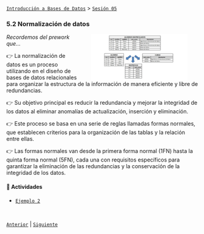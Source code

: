 [`Introducción a Bases de Datos`](../../README.md) > [`Sesión 05`](../README.md)

### 5.2 Normalización de datos

<img src="../imagenes/img07.jpg" width="50%" align="right" hspace=30>

*Recordemos del prework que...*

👉 La normalización de datos es un proceso utilizando en el diseño de bases de datos relacionales para organizar la estructura de la información de manera eficiente y libre de redundancias.

👉 Su objetivo principal es reducir la redundancia y mejorar la integridad de los datos al eliminar anomalías de actualización, inserción y eliminación.

👉 Este proceso se basa en una serie de reglas llamadas formas normales, que establecen criterios para la organización de las tablas y la relación entre ellas.

👉 Las formas normales van desde la primera forma normal (1FN) hasta la quinta forma normal (5FN), cada una con requisitos específicos para garantizar la eliminación de las redundancias y la conservación de la integridad de los datos.

#### 🧐 Actividades

- [`Ejemplo 2`](ejemplo02/README.md)

<br/>

[`Anterior`](../tema01/ejemplo01/README.md) | [`Siguiente`](ejemplo02/README.md)
